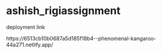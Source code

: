 # ashish_rigiassignment
<p>deployment link</p>
https://6513cb10b0687a5d185f18b4--phenomenal-kangaroo-44a271.netlify.app/
